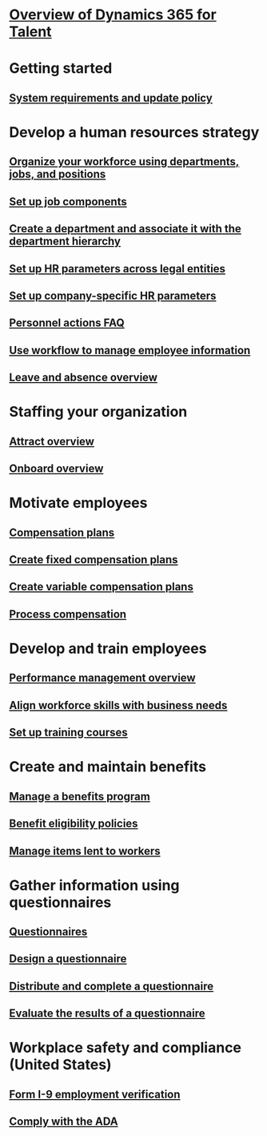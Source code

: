 # [Overview of Dynamics 365 for Talent](index.md)

# Getting started
## [System requirements and update policy](talent-versions-update-policy.md)

# Develop a human resources strategy
## [Organize your workforce using departments, jobs, and positions](departments-jobs-positions.md)
## [Set up job components](create-job.md)
## [Create a department and associate it with the department hierarchy](create-department-add-department-hierarchy.md)
## [Set up HR parameters across legal entities](set-up-hr-parameters-across-legal-entities.md)
## [Set up company-specific HR parameters](set-up-company-specific-hr-parameters.md)
## [Personnel actions FAQ](personnel-actions-faq.md)
## [Use workflow to manage employee information](workflow-manage-employee-information.md)
## [Leave and absence overview](leave-absence-overview.md)

# Staffing your organization
## [Attract overview](attract-overview.md) 
## [Onboard overview](create-onboarding-experience.md)

# Motivate employees
## [Compensation plans](compensation-plans.md)
## [Create fixed compensation plans](create-fixed-compensation-plans.md)
## [Create variable compensation plans](create-variable-compensation-plans.md)
## [Process compensation](process-compensation.md)

# Develop and train employees
## [Performance management overview](performance-management-overview.md)
## [Align workforce skills with business needs](skills.md)
## [Set up training courses](courses.md)

# Create and maintain benefits
## [Manage a benefits program](manage-benefit-program.md)
## [Benefit eligibility policies](benefit-eligibility-policies.md)
## [Manage items lent to workers](loan-items.md)

# Gather information using questionnaires
## [Questionnaires](questionnaires.md)
## [Design a questionnaire](design-questionnaires.md)
## [Distribute and complete a questionnaire](distribute-questionnaires.md)
## [Evaluate the results of a questionnaire](evaluate-questionnaire-results.md)

# Workplace safety and compliance (United States)
## [Form I-9 employment verification](../fin-and-ops/hr/localizations/noam-usa-form-i-9-verification.md)
## [Comply with the ADA](../fin-and-ops/hr/localizations/noam-usa-comply-ada.md)
